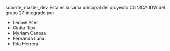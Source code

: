 soporte_master_dev
Esta es la rama principal del proyecto CLINICA IDW del grupo 27
integrado por
* Leonel Piter
* Cintia Rios
* Myriam Canosa
* Fernanda Luna
* Rita Herrera

